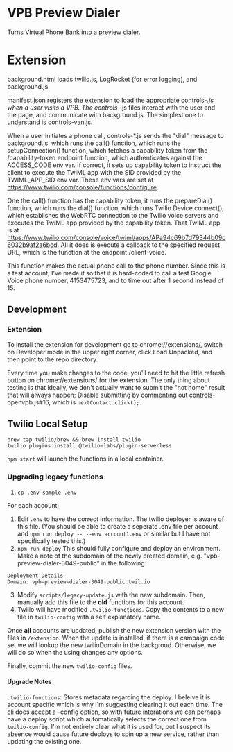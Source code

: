 # VPB Preview Dialer

Turns Virtual Phone Bank into a preview dialer.

# Extension

background.html loads twilio.js, LogRocket (for error logging), and
background.js.

manifest.json registers the extension to load the appropriate
controls-*.js when a user visits a VPB. The controls-*.js files
interact with the user and the page, and communicate with
background.js. The simplest one to understand is controls-van.js.

When a user initiates a phone call, controls-*.js sends the "dial"
message to background.js, which runs the call() function, which runs
the setupConnection() function, which fetches a capability token from
the /capability-token endpoint function, which authenticates against
the ACCESS_CODE env var. If correct, it sets up capability token to
instruct the client to execute the TwiML app with the SID provided by
the TWIML_APP_SID env var. These env vars are set at
https://www.twilio.com/console/functions/configure.

One the call() function has the capability token, it runs the
prepareDial() function, which runs the dial() function, which runs
Twilio.Device.connect(), which establishes the WebRTC connection to
the Twilio voice servers and executes the TwiML app provided by the
capability token. That TwiML app is at
https://www.twilio.com/console/voice/twiml/apps/APa94c69b7d79344b09c6032b9af2a6bcd.
All it does is execute a callback to the specified request URL, which
is the function at the endpoint /client-voice.

This function makes the actual phone call to the phone number. Since
this is a test account, I've made it so that it is hard-coded to call
a test Google Voice phone number, 4153475723, and to time out after 1
second instead of 15.

## Development

### Extension
To install the extension for development go to chrome://extensions/, switch on Developer mode in the upper right corner, click Load Unpacked, and then point to the repo directory.

Every time you make changes to the code, you'll need to hit the little
refresh button on chrome://extensions/ for the extension. The only
thing about testing is that ideally, we don't actually want to submit
the "not home" result that will always happen; Disable
submitting by commenting out controls-openvpb.js#16, which is
`nextContact.click();`.

## Twilio Local Setup
```
brew tap twilio/brew && brew install twilio
twilio plugins:install @twilio-labs/plugin-serverless
```

`npm start` will launch the functions in a local container.

### Upgrading legacy functions
1. `cp .env-sample .env`

For each account:
1. Edit `.env` to have the correct information. The twilio deployer is aware of this file. (You should be able to create a seperate .env file per account and `npm run deploy -- --env account1.env` or similar but I have not specifically tested this.)
2. `npm run deploy` This should fully configure and deploy an environment. Make a note of the subdomain of the newly created domain, e.g. "vpb-preview-dialer-3049-public" in the following:
```
Deployment Details
Domain: vpb-preview-dialer-3049-public.twil.io
```
3. Modify `scripts/legacy-update.js` with the new subdomain. Then, manually add this file to the **old** functions for this account.
4. Twilio will have modified `.twilio-functions`. Copy the contents to a new file in `twilio-config` with a self explanatory name.

Once **all** accounts are updated, publish the new extension version with the files in `/extension`. When the update is installed, if there is a campaign code set we will lookup the new twilioDomain in the backgroud. Otherwise, we will do so when the using changes any options.

Finally, commit the new `twilio-config` files.

#### Upgrade Notes

`.twilio-functions`: Stores metadata regarding the deploy. I beleive it is account specific which is why I'm suggesting clearing it out each time. The cli does accept a -config option, so with future interations we can perhaps have a deploy script which automatically selects the correct one from `twilio-config`. I'm not entirely clear what it is used for, but I suspect its absence would cause future deploys to spin up a new service, rather than updating the existing one.